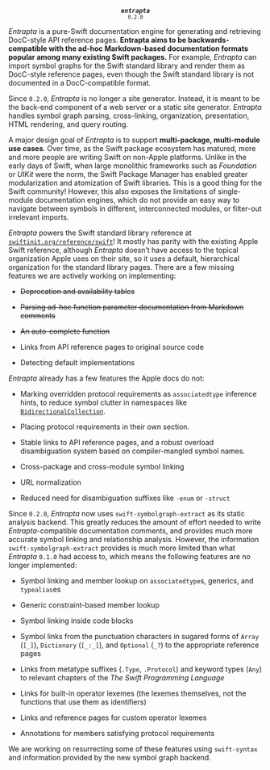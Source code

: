 <p align="center">
  <strong><em><code>entrapta</code></em></strong><br><small><code>0.2.0</code></small>
</p>

*Entrapta* is a pure-Swift documentation engine for generating and retrieving DocC-style API reference pages. **Entrapta aims to be backwards-compatible with the ad-hoc Markdown-based documentation formats popular among many existing Swift packages.** For example, *Entrapta* can import symbol graphs for the Swift standard library and render them as DocC-style reference pages, even though the Swift standard library is not documented in a DocC-compatible format.

Since `0.2.0`, *Entrapta* is no longer a site generator. Instead, it is meant to be the back-end component of a web server or a static site generator. *Entrapta* handles symbol graph parsing, cross-linking, organization, presentation, HTML rendering, and query routing.

A major design goal of *Entrapta* is to support **multi-package, multi-module use cases**. Over time, as the Swift package ecosystem has matured, more and more people are writing Swift on non-Apple platforms. Unlike in the early days of Swift, when large monolithic frameworks such as *Foundation* or *UIKit* were the norm, the Swift Package Manager has enabled greater modularization and atomization of Swift libraries. This is a good thing for the Swift community! However, this also exposes the limitations of single-module documentation engines, which do not provide an easy way to navigate between symbols in different, interconnected modules, or filter-out irrelevant imports.

*Entrapta* powers the Swift standard library reference at [`swiftinit.org/reference/swift`](https://swiftinit.org/reference/swift)! It mostly has parity with the existing Apple Swift reference, although *Entrapta* doesn’t have access to the topical organization Apple uses on their site, so it uses a default, hierarchical organization for the standard library pages. There are a few missing features we are actively working on implementing: 

* <s>Deprecation and availability tables</s>

* <s>Parsing ad-hoc function parameter documentation from Markdown comments</s>

* <s>An auto-complete function</s> 

* Links from API reference pages to original source code

* Detecting default implementations

*Entrapta* already has a few features the Apple docs do not:

* Marking overridden protocol requirements as `associatedtype` inference hints, to reduce symbol clutter in namespaces like [`BidirectionalCollection`](https://swiftinit.org/reference/swift/bidirectionalcollection).

* Placing protocol requirements in their own section. 

* Stable links to API reference pages, and a robust overload disambiguation system based on compiler-mangled symbol names. 

* Cross-package and cross-module symbol linking

* URL normalization

* Reduced need for disambiguation suffixes like `-enum` or `-struct`

Since `0.2.0`, *Entrapta* now uses `swift-symbolgraph-extract` as its static analysis backend. This greatly reduces the amount of effort needed to write *Entrapta*-compatible documentation comments, and provides much more accurate symbol linking and relationship analysis. However, the information `swift-symbolgraph-extract` provides is much more limited than what *Entrapta* `0.1.0` had access to, which means the following features are no longer implemented:

* Symbol linking and member lookup on `associatedtype`s, generics, and `typealias`es

* Generic constraint-based member lookup

* Symbol linking inside code blocks 

* Symbol links from the punctuation characters in sugared forms of `Array` (`[_]`), `Dictionary` (`[_:_]`), and `Optional` (`_?`) to the appropriate reference pages

* Links from metatype suffixes (`.Type`, `.Protocol`) and keyword types (`Any`) to relevant chapters of the *The Swift Programming Language*

* Links for built-in operator lexemes (the lexemes themselves, not the functions that use them as identifiers)

* Links and reference pages for custom operator lexemes 

* Annotations for members satisfying protocol requirements 

We are working on resurrecting some of these features using `swift-syntax` and information provided by the new symbol graph backend.
